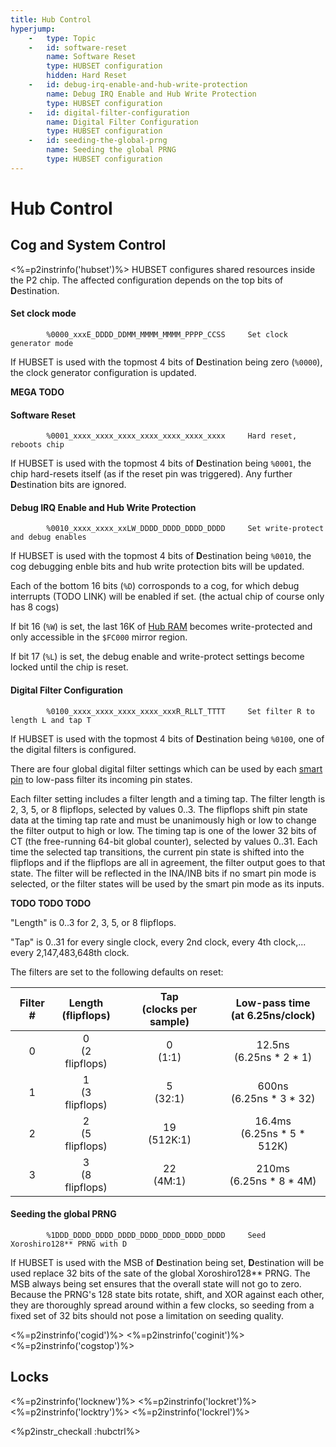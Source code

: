 ```yaml
---
title: Hub Control
hyperjump:
    -   type: Topic
    -   id: software-reset
        name: Software Reset
        type: HUBSET configuration
        hidden: Hard Reset
    -   id: debug-irq-enable-and-hub-write-protection
        name: Debug IRQ Enable and Hub Write Protection
        type: HUBSET configuration
    -   id: digital-filter-configuration
        name: Digital Filter Configuration
        type: HUBSET configuration
    -   id: seeding-the-global-prng
        name: Seeding the global PRNG
        type: HUBSET configuration
---
```


# Hub Control

## Cog and System Control

<%=p2instrinfo('hubset')%>
HUBSET configures shared resources inside the P2 chip. The affected configuration depends on the top bits of **D**estination.

#### Set clock mode
~~~
        %0000_xxxE_DDDD_DDMM_MMMM_MMMM_PPPP_CCSS     Set clock generator mode
~~~
If HUBSET is used with the topmost 4 bits of **D**estination being zero (`%0000`), the clock generator configuration is updated.

**MEGA TODO**

#### Software Reset
~~~
        %0001_xxxx_xxxx_xxxx_xxxx_xxxx_xxxx_xxxx     Hard reset, reboots chip
~~~
If HUBSET is used with the topmost 4 bits of **D**estination being `%0001`, the chip hard-resets itself (as if the reset pin was triggered). Any further **D**estination bits are ignored.

#### Debug IRQ Enable and Hub Write Protection
~~~
        %0010_xxxx_xxxx_xxLW_DDDD_DDDD_DDDD_DDDD     Set write-protect and debug enables
~~~
If HUBSET is used with the topmost 4 bits of **D**estination being `%0010`, the cog debugging enble bits and hub write protection bits will be updated. 

Each of the bottom 16 bits (`%D`) corrosponds to a cog, for which debug interrupts (TODO LINK) will be enabled if set. (the actual chip of course only has 8 cogs)

If bit 16 (`%W`) is set, the last 16K of [Hub RAM](hubmem.html) becomes write-protected and only accessible in the `$FC000` mirror region.

If bit 17 (`%L`) is set, the debug enable and write-protect settings become locked until the chip is reset.

#### Digital Filter Configuration
~~~
        %0100_xxxx_xxxx_xxxx_xxxx_xxxR_RLLT_TTTT     Set filter R to length L and tap T
~~~
If HUBSET is used with the topmost 4 bits of **D**estination being `%0100`, one of the digital filters is configured.

There are four global digital filter settings which can be used by each [smart pin](pin.html) to low-pass filter its incoming pin states.

Each filter setting includes a filter length and a timing tap. The filter length is 2, 3, 5, or 8 flipflops, selected by values 0..3. The flipflops shift pin state data at the timing tap rate and must be unanimously high or low to change the filter output to high or low. The timing tap is one of the lower 32 bits of CT (the free-running 64-bit global counter), selected by values 0..31. Each time the selected tap transitions, the current pin state is shifted into the flipflops and if the flipflops are all in agreement, the filter output goes to that state. The filter will be reflected in the INA/INB bits if no smart pin mode is selected, or the filter states will be used by the smart pin mode as its inputs.

**TODO TODO TODO**

"Length" is 0..3 for 2, 3, 5, or 8 flipflops.

"Tap" is 0..31 for every single clock, every 2nd clock, every 4th clock,... every 2,147,483,648th clock.


The filters are set to the following defaults on reset:

|Filter #|Length<br>(flipflops)|Tap<br>(clocks per sample)|Low-pass time<br>(at 6.25ns/clock)|
|:-:|:-:|:-:|:-:|
|0|0<br>(2 flipflops)|0<br>(1:1)|12.5ns<br>(6.25ns * 2 * 1)|
|1|1<br>(3 flipflops)|5<br>(32:1)|600ns<br>(6.25ns * 3 * 32)|
|2|2<br>(5 flipflops)|19<br>(512K:1)|16.4ms<br>(6.25ns * 5 * 512K)|
|3|3<br>(8 flipflops)|22<br>(4M:1)|210ms<br>(6.25ns * 8 * 4M)|


#### Seeding the global PRNG
~~~
        %1DDD_DDDD_DDDD_DDDD_DDDD_DDDD_DDDD_DDDD     Seed Xoroshiro128** PRNG with D
~~~
If HUBSET is used with the MSB of **D**estination being set, **D**estination will be used replace 32 bits of the sate of the global Xoroshiro128\*\* PRNG. The MSB always being set ensures that the overall state will not go to zero. Because the PRNG's 128 state bits rotate, shift, and XOR against each other, they are thoroughly spread around within a few clocks, so seeding from a fixed set of 32 bits should not pose a limitation on seeding quality.


<%=p2instrinfo('cogid')%>
<%=p2instrinfo('coginit')%>
<%=p2instrinfo('cogstop')%>

## Locks

<%=p2instrinfo('locknew')%>
<%=p2instrinfo('lockret')%>
<%=p2instrinfo('locktry')%>
<%=p2instrinfo('lockrel')%>


<%p2instr_checkall :hubctrl%>

